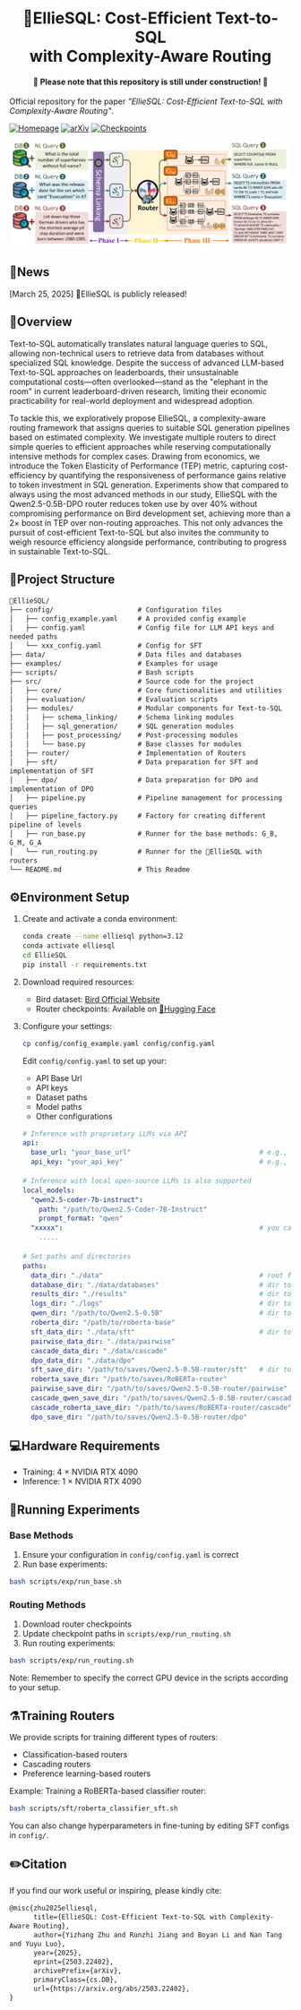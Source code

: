 <h1 align="center">🐘EllieSQL: Cost-Efficient Text-to-SQL <br> with Complexity-Aware Routing</h1>
<h4 align="center">🚧 Please note that this repository is still under construction! 🚧</h4>

Official repository for the paper *"EllieSQL: Cost-Efficient Text-to-SQL with Complexity-Aware Routing"*.

[![Homepage](https://img.shields.io/badge/🏠-Homepage-blue)](https://elliesql.github.io/)
[![arXiv](https://img.shields.io/badge/arXiv-2503.22402-<COLOR>.svg)](https://arxiv.org/abs/2503.22402)
[![Checkpoints](https://img.shields.io/badge/🤗-Checkpoints-orange)](https://huggingface.co/derrickzhu/EllieSQL_Router_Checkpoints)

![teaser](asserts/teaser.png)

## 📢News

[March 25, 2025] 🐘EllieSQL is publicly released!

## 📖Overview

Text-to-SQL automatically translates natural language queries to SQL, allowing non-technical users to retrieve data from databases without specialized SQL knowledge. Despite the success of advanced LLM-based Text-to-SQL approaches on leaderboards, their unsustainable computational costs—often overlooked—stand as the "elephant in the room" in current leaderboard-driven research, limiting their economic practicability for real-world deployment and widespread adoption. 

To tackle this, we exploratively propose EllieSQL, a complexity-aware routing framework that assigns queries to suitable SQL generation pipelines based on estimated complexity. We investigate multiple routers to direct simple queries to efficient approaches while reserving computationally intensive methods for complex cases. Drawing from economics, we introduce the Token Elasticity of Performance (TEP) metric, capturing cost-efficiency by quantifying the responsiveness of performance gains relative to token investment in SQL generation. Experiments show that compared to always using the most advanced methods in our study, EllieSQL with the Qwen2.5-0.5B-DPO router reduces token use by over 40% without compromising performance on Bird development set, achieving more than a 2× boost in TEP over non-routing approaches. This not only advances the pursuit of cost-efficient Text-to-SQL but also invites the community to weigh resource efficiency alongside performance, contributing to progress in sustainable Text-to-SQL.


## 📂Project Structure

```
🐘EllieSQL/
├── config/                     # Configuration files
│   ├── config_example.yaml     # A provided config example
│   ├── config.yaml             # Config file for LLM API keys and needed paths
│   └── xxx_config.yaml         # Config for SFT
├── data/                       # Data files and databases
├── examples/                   # Examples for usage
├── scripts/                    # Bash scripts
├── src/                        # Source code for the project
│   ├── core/                   # Core functionalities and utilities
│   ├── evaluation/             # Evaluation scripts
│   ├── modules/                # Modular components for Text-to-SQL
│   │   ├── schema_linking/     # Schema linking modules
│   │   ├── sql_generation/     # SQL generation modules
│   │   ├── post_processing/    # Post-processing modules
│   │   └── base.py             # Base classes for modules
│   ├── router/                 # Implementation of Routers
│   ├── sft/                    # Data preparation for SFT and implementation of SFT
│   ├── dpo/                    # Data preparation for DPO and implementation of DPO
│   ├── pipeline.py             # Pipeline management for processing queries
│   ├── pipeline_factory.py     # Factory for creating different pipeline of levels
│   ├── run_base.py             # Runner for the base methods: G_B, G_M, G_A
│   └── run_routing.py          # Runner for the 🐘EllieSQL with routers
└── README.md                   # This Readme
```

## ⚙Environment Setup

1. Create and activate a conda environment:

   ```bash
   conda create --name elliesql python=3.12
   conda activate elliesql
   cd EllieSQL
   pip install -r requirements.txt
   ```

2. Download required resources:

   - Bird dataset: [Bird Official Website](https://bird-bench.github.io/)
   - Router checkpoints: Available on [🤗Hugging Face](https://huggingface.co/derrickzhu/EllieSQL_Router_Checkpoints)

3. Configure your settings:

   ```bash
   cp config/config_example.yaml config/config.yaml
   ```

   Edit `config/config.yaml` to set up your:

   - API Base Url
   - API keys
   - Dataset paths
   - Model paths
   - Other configurations

   ```yaml
   # Inference with proprietary LLMs via API
   api:
     base_url: "your_base_url"                                # e.g., "https://api.openai.com/v1"
     api_key: "your_api_key"                                  # e.g., "sk-xxxxxxxxxxxxxxxxxxxxxx"
   
   # Inference with local open-source LLMs is also supported
   local_models:
     "qwen2.5-coder-7b-instruct":
       path: "/path/to/Qwen2.5-Coder-7B-Instruct"
       prompt_format: "qwen"
     "xxxxx":                                                 # you can also add new models
       .....
   
   # Set paths and directories
   paths:
     data_dir: "./data"                                       # root for data file
     database_dir: "./data/databases"                         # dir to databases in Bird
     results_dir: "./results"                                 # dir to store results
     logs_dir: "./logs"                                       # dir to store logs
     qwen_dir: "/path/to/Qwen2.5-0.5B"                        # dir to base model to train routers
     roberta_dir: "/path/to/roberta-base"
     sft_data_dir: "./data/sft"                               # dir to prepared data to fine-tune routers
     pairwise_data_dir: "./data/pairwise"
     cascade_data_dir: "./data/cascade"
     dpo_data_dir: "./data/dpo"
     sft_save_dir: "/path/to/saves/Qwen2.5-0.5B-router/sft"   # dir to saved weights after fine-tuning
     roberta_save_dir: "/path/to/saves/RoBERTa-router"
     pairwise_save_dir: "/path/to/saves/Qwen2.5-0.5B-router/pairwise"
     cascade_qwen_save_dir: "/path/to/saves/Qwen2.5-0.5B-router/cascade"
     cascade_roberta_save_dir: "/path/to/saves/RoBERTa-router/cascade"
     dpo_save_dir: "/path/to/saves/Qwen2.5-0.5B-router/dpo"
   ```

## 💻Hardware Requirements

- Training: 4 × NVIDIA RTX 4090
- Inference: 1 × NVIDIA RTX 4090

## 🧪Running Experiments

### Base Methods

1. Ensure your configuration in `config/config.yaml` is correct
2. Run base experiments:

```bash
bash scripts/exp/run_base.sh
```

### Routing Methods

1. Download router checkpoints
2. Update checkpoint paths in `scripts/exp/run_routing.sh`
3. Run routing experiments:

```bash
bash scripts/exp/run_routing.sh
```

Note: Remember to specify the correct GPU device in the scripts according to your setup.

## ⚗️Training Routers

We provide scripts for training different types of routers:

- Classification-based routers
- Cascading routers
- Preference learning-based routers

Example: Training a RoBERTa-based classifier router:

```bash
bash scripts/sft/roberta_classifier_sft.sh
```

You can also change hyperparameters in fine-tuning by editing SFT configs in  `config/`.

## ✏️Citation

If you find our work useful or inspiring, please kindly cite:

```
@misc{zhu2025elliesql,
      title={EllieSQL: Cost-Efficient Text-to-SQL with Complexity-Aware Routing}, 
      author={Yizhang Zhu and Runzhi Jiang and Boyan Li and Nan Tang and Yuyu Luo},
      year={2025},
      eprint={2503.22402},
      archivePrefix={arXiv},
      primaryClass={cs.DB},
      url={https://arxiv.org/abs/2503.22402}, 
}
```
